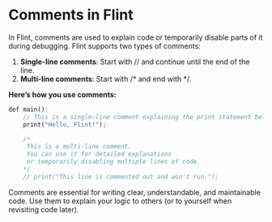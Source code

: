 # Comments in Flint

In Flint, comments are used to explain code or temporarily disable parts of it during debugging. Flint supports two types of comments:

1. **Single-line comments**: Start with // and continue until the end of the line.
2. **Multi-line comments**: Start with /* and end with */.

**Here’s how you use comments:**

```rs
def main():
    // This is a single-line comment explaining the print statement below
    print("Hello, Flint!");

    /*
     This is a multi-line comment.
     You can use it for detailed explanations
     or temporarily disabling multiple lines of code.
    */
    // print("This line is commented out and won't run.");
```

Comments are essential for writing clear, understandable, and maintainable code. Use them to explain your logic to others (or to yourself when revisiting code later).

